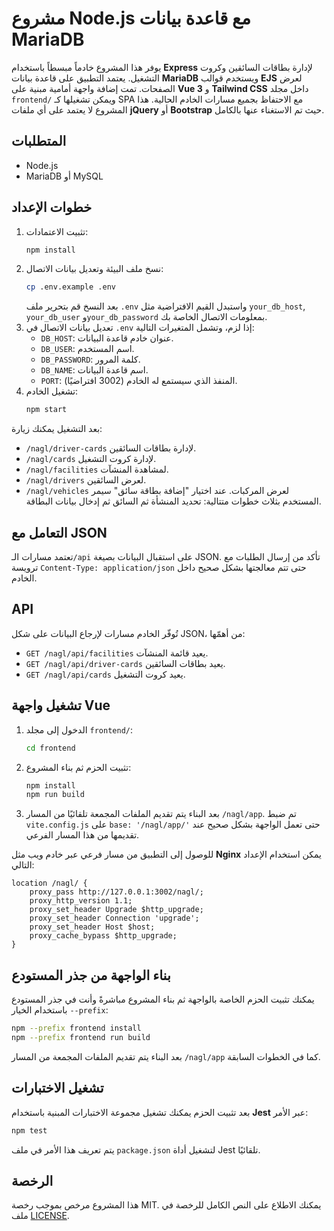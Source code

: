 # مشروع Node.js مع قاعدة بيانات MariaDB

يوفر هذا المشروع خادماً مبسطاً باستخدام **Express** لإدارة بطاقات السائقين وكروت التشغيل. يعتمد التطبيق على قاعدة بيانات **MariaDB** ويستخدم قوالب **EJS** لعرض الصفحات.
تمت إضافة واجهة أمامية مبنية على **Vue 3** و **Tailwind CSS** داخل مجلد `frontend/` ويمكن تشغيلها كـ SPA مع الاحتفاظ بجميع مسارات الخادم الحالية.
هذا المشروع لا يعتمد على أي ملفات **jQuery** أو **Bootstrap** حيث تم الاستغناء عنها بالكامل.

## المتطلبات

- Node.js
- MariaDB أو MySQL

## خطوات الإعداد

1. تثبيت الاعتمادات:
   ```bash
   npm install
   ```
2. نسخ ملف البيئة وتعديل بيانات الاتصال:
   ```bash
   cp .env.example .env
   ```
   بعد النسخ قم بتحرير ملف `.env` واستبدل القيم الافتراضية مثل `your_db_host`,
   `your_db_user` و`your_db_password` بمعلومات الاتصال الخاصة بك.
3. تعديل بيانات الاتصال في `.env` إذا لزم، وتشمل المتغيرات التالية:
   - `DB_HOST`: عنوان خادم قاعدة البيانات.
   - `DB_USER`: اسم المستخدم.
   - `DB_PASSWORD`: كلمة المرور.
   - `DB_NAME`: اسم قاعدة البيانات.
   - `PORT`: المنفذ الذي سيستمع له الخادم (3002 افتراضيًا).
5. تشغيل الخادم:
   ```bash
   npm start
   ```

بعد التشغيل يمكنك زيارة:
- `/nagl/driver-cards` لإدارة بطاقات السائقين.
- `/nagl/cards` لإدارة كروت التشغيل.
- `/nagl/facilities` لمشاهدة المنشآت.
- `/nagl/drivers` لعرض السائقين.
- `/nagl/vehicles` لعرض المركبات.
عند اختيار "إضافة بطاقة سائق" سيمر المستخدم بثلاث خطوات متتالية: تحديد المنشأة ثم السائق ثم إدخال بيانات البطاقة.


## التعامل مع JSON

تعتمد مسارات الـ`/api` على استقبال البيانات بصيغة JSON. تأكد من إرسال الطلبات مع ترويسة
`Content-Type: application/json` حتى تتم معالجتها بشكل صحيح داخل الخادم.

## API

تُوفّر الخادم مسارات لإرجاع البيانات على شكل JSON، من أهمّها:

- `GET /nagl/api/facilities` يعيد قائمة المنشآت.
- `GET /nagl/api/driver-cards` يعيد بطاقات السائقين.
- `GET /nagl/api/cards` يعيد كروت التشغيل.

## تشغيل واجهة Vue

1. الدخول إلى مجلد `frontend/`:
   ```bash
   cd frontend
   ```
2. تثبيت الحزم ثم بناء المشروع:
   ```bash
   npm install
   npm run build
   ```
3. بعد البناء يتم تقديم الملفات المجمعة تلقائيًا من المسار `/nagl/app`.
   تم ضبط `vite.config.js` على `base: '/nagl/app/'` حتى تعمل الواجهة بشكل صحيح
   عند تقديمها من هذا المسار الفرعي.

للوصول إلى التطبيق من مسار فرعي عبر خادم ويب مثل **Nginx** يمكن استخدام الإعداد التالي:

```nginx
location /nagl/ {
    proxy_pass http://127.0.0.1:3002/nagl/;
    proxy_http_version 1.1;
    proxy_set_header Upgrade $http_upgrade;
    proxy_set_header Connection 'upgrade';
    proxy_set_header Host $host;
    proxy_cache_bypass $http_upgrade;
}
```

## بناء الواجهة من جذر المستودع

يمكنك تثبيت الحزم الخاصة بالواجهة ثم بناء المشروع مباشرةً وأنت في جذر المستودع باستخدام الخيار `--prefix`:

```bash
npm --prefix frontend install
npm --prefix frontend run build
```

بعد البناء يتم تقديم الملفات المجمعة من المسار `/nagl/app` كما في الخطوات السابقة.

## تشغيل الاختبارات

بعد تثبيت الحزم يمكنك تشغيل مجموعة الاختبارات المبنية باستخدام **Jest** عبر الأمر:

```bash
npm test
```
يتم تعريف هذا الأمر في ملف `package.json` لتشغيل أداة Jest تلقائيًا.

## الرخصة

هذا المشروع مرخص بموجب رخصة MIT. يمكنك الاطلاع على النص الكامل للرخصة في ملف [LICENSE](LICENSE).
